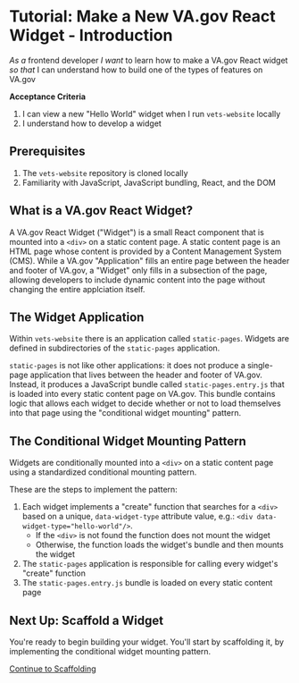 #   Tutorial: Make a New VA.gov React Widget - Introduction

*As a* frontend developer
*I want* to learn how to make a VA.gov React widget
*so that* I can understand how to build one of the types of features on VA.gov

**Acceptance Criteria**

1.  I can view a new "Hello World" widget when I run `vets-website` locally
1.  I understand how to develop a widget

##  Prerequisites

1.  The `vets-website` repository is cloned locally
1.  Familiarity with JavaScript, JavaScript bundling, React, and the DOM

##  What is a VA.gov React Widget?

A VA.gov React Widget ("Widget") is a small React component that is mounted into a `<div>` on a static content page. A static content page is an HTML page whose content is provided by a Content Management System (CMS). While a VA.gov "Application" fills an entire page between the header and footer of VA.gov, a "Widget" only fills in a subsection of the page, allowing developers to include dynamic content into the page without changing the entire applciation itself.

##  The Widget Application

Within `vets-website` there is an application called `static-pages`. Widgets are defined in subdirectories of the `static-pages` application.

`static-pages` is not like other applications: it does not produce a single-page application that lives between the header and footer of VA.gov. Instead, it produces a JavaScript bundle called `static-pages.entry.js` that is loaded into every static content page on VA.gov. This bundle contains logic that allows each widget to decide whether or not to load themselves into that page using the "conditional widget mounting" pattern.

##  The Conditional Widget Mounting Pattern

Widgets are conditionally mounted into a `<div>` on a static content page using a standardized conditional mounting pattern.

These are the steps to implement the pattern:

1.  Each widget implements a "create" function that searches for a `<div>` based on a unique, `data-widget-type` attribute value, e.g.: `<div data-widget-type="hello-world"/>`.
    *  If the `<div>` is not found the function does not mount the widget
    *  Otherwise, the function loads the widget's bundle and then mounts the widget
1.  The `static-pages` application is responsible for calling every widget's "create" function
1.  The `static-pages.entry.js` bundle is loaded on every static content page

##  Next Up: Scaffold a Widget

You're ready to begin building your widget. You'll start by scaffolding it, by implementing the conditional widget mounting pattern.

[Continue to Scaffolding](./SCAFFOLDING.md)
